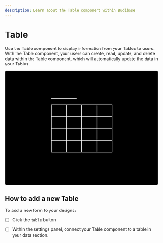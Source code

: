 ```yaml
---
description: Learn about the Table component within Budibase
---
```


# Table

Use the Table component to display information from your Tables to users. With the Table component, your users can create, read, update, and delete data within the Table component, which will automatically update the data in your Tables.

![](../../.gitbook/assets/table.png)

## How to add a new Table

To add a new form to your designs:

* [ ] Click the `table` button
* [ ] Within the settings panel, connect your Table component to a table in your data section.

